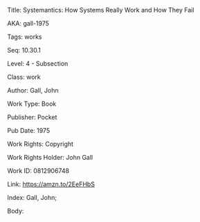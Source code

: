 Title: Systemantics: How Systems Really Work and How They Fail 


AKA: gall-1975 

Tags: works 

Seq:  10.30.1 

Level: 4 - Subsection  

Class: work 

Author: Gall, John

Work Type: Book

Publisher: Pocket

Pub Date: 1975

Work Rights:  Copyright

Work Rights Holder: John Gall

Work ID: 0812906748

Link: https://amzn.to/2EeFHbS 

Index: Gall, John;  

Body:  

